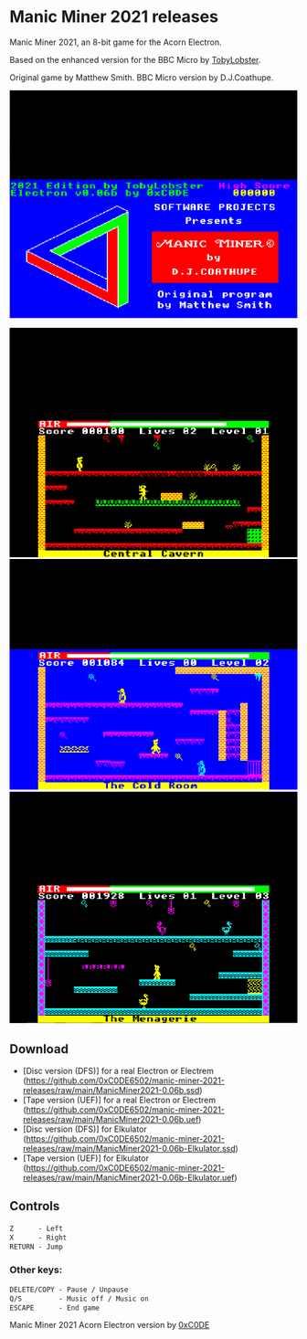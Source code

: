 # Manic Miner 2021 releases

Manic Miner 2021, an 8-bit game for the Acorn Electron.

Based on the enhanced version for the BBC Micro by [TobyLobster](https://github.com/TobyLobster/ManicMiner2021).

Original game by Matthew Smith. BBC Micro version by D.J.Coathupe.


![Manic Miner 2021 Intro Screen](https://github.com/0xC0DE6502/manic-miner-2021-releases/blob/main/res/intro-screen.png?raw=true)

![Manic Miner 2021 Screenshot 1](https://github.com/0xC0DE6502/manic-miner-2021-releases/blob/main/res/screenshot1.png?raw=true)
![Manic Miner 2021 Screenshot 2](https://github.com/0xC0DE6502/manic-miner-2021-releases/blob/main/res/screenshot2.png?raw=true)
![Manic Miner 2021 Screenshot 3](https://github.com/0xC0DE6502/manic-miner-2021-releases/blob/main/res/screenshot3.png?raw=true)

## Download
* [Disc version (DFS)] for a real Electron or Electrem (https://github.com/0xC0DE6502/manic-miner-2021-releases/raw/main/ManicMiner2021-0.06b.ssd)
* [Tape version (UEF)] for a real Electron or Electrem (https://github.com/0xC0DE6502/manic-miner-2021-releases/raw/main/ManicMiner2021-0.06b.uef)
* [Disc version (DFS)] for Elkulator (https://github.com/0xC0DE6502/manic-miner-2021-releases/raw/main/ManicMiner2021-0.06b-Elkulator.ssd)
* [Tape version (UEF)] for Elkulator (https://github.com/0xC0DE6502/manic-miner-2021-releases/raw/main/ManicMiner2021-0.06b-Elkulator.uef)

## Controls

```
Z      - Left
X      - Right
RETURN - Jump
```

### Other keys:

```
DELETE/COPY - Pause / Unpause
Q/S         - Music off / Music on
ESCAPE      - End game
```

Manic Miner 2021 Acorn Electron version by [0xC0DE](https://twitter.com/0xC0DE6502)
